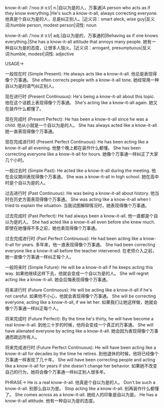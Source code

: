 know-it-all: /ˈnoʊ ɪt ɔːl/| n.|自以为是的人，万事通|A person who acts as if they know everything.|He's such a know-it-all, always correcting everyone. 他真是个自以为是的人，总是纠正别人。|近义词：smart aleck, wise guy|反义词:humble person, modest person|词性: noun

know-it-all: /ˈnoʊ ɪt ɔːl/| adj.|自以为是的，万事通的|Behaving as if one knows everything.|She has a know-it-all attitude that annoys many people. 她有一种自以为是的态度，让很多人恼火。|近义词：arrogant, presumptuous|反义词:humble, modest|词性: adjective


USAGE->

一般现在时 (Simple Present):
He always acts like a know-it-all.  他总是表现得像个万事通。
She often corrects people with a know-it-all tone. 她经常用一种自以为是的语气纠正别人。

现在进行时 (Present Continuous):
He's being a know-it-all about this topic. 他在这个话题上表现得像个万事通。
She's acting like a know-it-all again. 她又在装作什么都懂了。

现在完成时 (Present Perfect):
He has been a know-it-all since he was a child. 他从小就是一个自以为是的人。
She has always acted like a know-it-all. 她一直表现得像个万事通。

现在完成进行时 (Present Perfect Continuous):
He has been acting like a know-it-all all evening. 他整个晚上都在装作什么都懂。
She has been correcting everyone like a know-it-all for hours.  她像个万事通一样纠正了大家几个小时。

一般过去时 (Simple Past):
He acted like a know-it-all during the meeting.  他在会议期间表现得像个万事通。
She was a know-it-all in high school.  她在高中时是个自以为是的人。

过去进行时 (Past Continuous):
He was being a know-it-all about history. 他当时在历史方面表现得像个万事通。
She was acting like a know-it-all when I tried to explain the situation. 当我试图解释情况时，她表现得像个万事通。


过去完成时 (Past Perfect):
He had always been a know-it-all. 他一直都是个自以为是的人。
She had acted like a know-it-all even before she knew much. 即使在她懂得不多之前，她也表现得像个万事通。

过去完成进行时 (Past Perfect Continuous):
He had been acting like a know-it-all for years. 多年来，他一直表现得像个万事通。
She had been correcting everyone like a know-it-all before the teacher intervened. 在老师介入之前，她一直像个万事通一样纠正每个人。


一般将来时 (Simple Future):
He will be a know-it-all if he keeps acting this way. 如果他继续这样下去，他就会变成一个自以为是的人。
She will regret acting like a know-it-all. 她会后悔表现得像个万事通。

将来进行时 (Future Continuous):
He will be acting like a know-it-all if he's not careful. 如果他不小心，他就会表现得像个万事通。
She will be correcting everyone, acting like a know-it-all, if we let her. 如果我们让她这样做，她就会像个万事通一样纠正每个人。

将来完成时 (Future Perfect):
By the time he's thirty, he will have become a real know-it-all. 到他三十岁的时候，他将会变成一个真正的万事通。
She will have alienated everyone by acting like a know-it-all. 她会因为表现得像个万事通而疏远所有人。


将来完成进行时 (Future Perfect Continuous):
He will have been acting like a know-it-all for decades by the time he retires. 到他退休的时候，他将已经像个万事通一样表现了几十年。
She will have been correcting people and acting like a know-it-all for years if she doesn't change her behavior. 如果她不改变自己的行为，她将会像个万事通一样纠正别人很多年。



PHRASE->
He is a real know-it-all. 他真是个自以为是的人。
Don't be such a know-it-all. 别那么自以为是。
Stop acting like a know-it-all. 别再装作什么都懂了。
She comes across as a know-it-all. 她给人的印象是自以为是。
He has a know-it-all attitude. 他有一种自以为是的态度。
